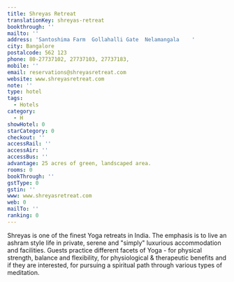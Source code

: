 ```yaml
---
title: Shreyas Retreat
translationKey: shreyas-retreat
bookthrough: ''
mailto: ''
address: 'Santoshima Farm  Gollahalli Gate  Nelamangala    '
city: Bangalore
postalcode: 562 123
phone: 80-27737102, 27737103, 27737183,
mobile: ''
email: reservations@shreyasretreat.com
website: www.shreyasretreat.com
note: ''
type: hotel
tags:
  - Hotels
category:
  - H
showHotel: 0
starCategory: 0
checkout: ''
accessRail: ''
accessAir: ''
accessBus: ''
advantage: 25 acres of green, landscaped area.
rooms: 0
bookThrough: ''
gstType: 0
gstin: ''
www: www.shreyasretreat.com
web: 0
mailTo: ''
ranking: 0
---
```







Shreyas is one of the finest Yoga retreats in India. The emphasis is to live an ashram style life in private, serene and "simply" luxurious accommodation and facilities.      Guests practice different facets of Yoga - for physical strength, balance and flexibility, for physiological & therapeutic benefits and if they are interested, for pursuing a spiritual path through various types of meditation.